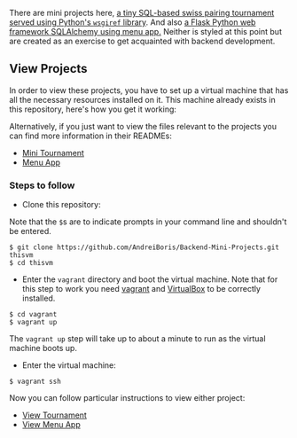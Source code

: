 There are mini projects here,
[a tiny SQL-based swiss pairing tournament served using Python's `wsgiref` library](#).
And also [a Flask Python web framework SQLAlchemy using menu app.](#)
Neither is styled at this point but are created as an exercise to get acquainted
with backend development.

## View Projects

In order to view these projects, you have to set up a virtual machine that has
all the necessary resources installed on it. This machine already exists in this
repository, here's how you get it working:

Alternatively, if you just want to view the files relevant to the projects you
can find more information in their READMEs:

* [Mini Tournament](https://github.com/AndreiBoris/Backend-Mini-Projects/tree/master/vagrant/tournament)
* [Menu App](https://github.com/AndreiBoris/Backend-Mini-Projects/tree/master/vagrant/catalog)

### Steps to follow

* Clone this repository:

Note that the `$`s are to indicate prompts in your command line and shouldn't be
entered.

```
$ git clone https://github.com/AndreiBoris/Backend-Mini-Projects.git thisvm
$ cd thisvm
```

* Enter the `vagrant` directory and boot the virtual machine. Note that for this
step to work you need
[vagrant](https://www.vagrantup.com/) and
[VirtualBox](https://www.virtualbox.org/)
to be correctly installed.

```
$ cd vagrant
$ vagrant up
```

The `vagrant up` step will take up to about a minute to run as the virtual
machine boots up.

* Enter the virtual machine:

```
$ vagrant ssh
```

Now you can follow particular instructions to view either project:

* [View Tournament](https://github.com/AndreiBoris/Backend-Mini-Projects/tree/master/vagrant/tournament#view)
* [View Menu App](https://github.com/AndreiBoris/Backend-Mini-Projects/tree/master/vagrant/catalog#view)
